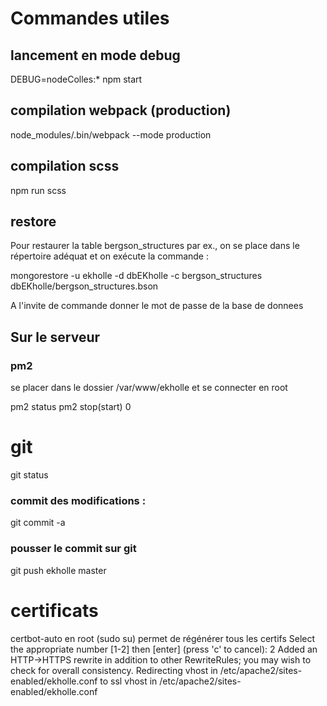# Commandes utiles

## lancement en mode debug
DEBUG=nodeColles:* npm start

## compilation webpack (production)
node_modules/.bin/webpack --mode production

## compilation scss
npm run scss


## restore
Pour restaurer la table bergson_structures par ex., on se place dans le répertoire adéquat et on exécute la commande :

 mongorestore -u ekholle -d dbEKholle -c bergson_structures dbEKholle/bergson_structures.bson

 A l'invite de commande donner le mot de passe de la base de donnees


 ## Sur le serveur

 ### pm2

 se placer dans le dossier /var/www/ekholle et se connecter en  root

 pm2 status
 pm2 stop(start) 0


 # git
 git status


### commit des modifications :
 git commit -a

### pousser le commit sur git
 git push ekholle master

# certificats

certbot-auto en root (sudo su)
permet de régénérer tous les certifs
Select the appropriate number [1-2] then [enter] (press 'c' to cancel): 2
Added an HTTP->HTTPS rewrite in addition to other RewriteRules; you may wish to check for overall consistency.
Redirecting vhost in /etc/apache2/sites-enabled/ekholle.conf to ssl vhost in /etc/apache2/sites-enabled/ekholle.conf

